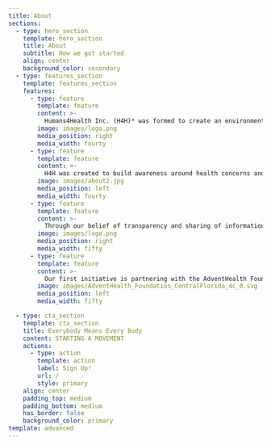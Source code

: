 ```yaml
---
title: About
sections:
  - type: hero_section
    template: hero_section
    title: About
    subtitle: How we got started
    align: center
    background_color: secondary
  - type: features_section
    template: features_section
    features:
      - type: feature
        template: feature
        content: >-
          Humans4Health Inc. (H4H)* was formed to create an environment conducive to sharing information around the promotion of healthy lifestyles through education, awareness, and engagement. <small>*501 (3) C status pending</small>
        image: images/logo.png
        media_position: right
        media_width: fourty
      - type: feature
        template: feature
        content: >-
          H4H was created to build awareness around health concerns and topics that are driven by our collaborative community of fellow humans who have a desire for positive change for themselves, friends, and family. We strive to provide content that is meaningful and accurate for our community as a safe zone that is friendly, encouraging, and creates realistic goal setting.
        image: images/about2.jpg
        media_position: left
        media_width: fourty
      - type: feature
        template: feature
        content: >-
          Through our belief of transparency and sharing of information, it is our goal to provide our community an opportunity to contribute funds towards expanding our mission. We will also accomplish raising funds through affiliate marketing opportunities that are connected to your health.
        image: images/logo.png
        media_position: right
        media_width: fifty
      - type: feature
        template: feature
        content: >-
          Our first initiative is partnering with the AdventHealth Foundation | Central Florida on behalf of the <a href="https://www.adventhealthneuroinstitute.com/">AdventHealth Neuroscience Institute</a> to raise funds and further innovation in patient care, research, and technology for people impacted by strokes.
        image: images/AdventHealth_Foundation_CentralFlorida_4c_0.svg
        media_position: left
        media_width: fifty

  - type: cta_section
    template: cta_section
    title: Everybody Means Every Body
    content: STARTING A MOVEMENT
    actions:
      - type: action
        template: action
        label: Sign Up!
        url: /
        style: primary
    align: center
    padding_top: medium
    padding_bottom: medium
    has_border: false
    background_color: primary
template: advanced
---
```

